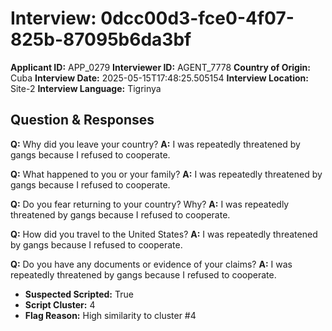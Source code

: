 # Interview: 0dcc00d3-fce0-4f07-825b-87095b6da3bf
**Applicant ID:** APP_0279
**Interviewer ID:** AGENT_7778
**Country of Origin:** Cuba
**Interview Date:** 2025-05-15T17:48:25.505154
**Interview Location:** Site-2
**Interview Language:** Tigrinya

## Question & Responses

**Q:** Why did you leave your country?
**A:** I was repeatedly threatened by gangs because I refused to cooperate.

**Q:** What happened to you or your family?
**A:** I was repeatedly threatened by gangs because I refused to cooperate.

**Q:** Do you fear returning to your country? Why?
**A:** I was repeatedly threatened by gangs because I refused to cooperate.

**Q:** How did you travel to the United States?
**A:** I was repeatedly threatened by gangs because I refused to cooperate.

**Q:** Do you have any documents or evidence of your claims?
**A:** I was repeatedly threatened by gangs because I refused to cooperate.

- **Suspected Scripted:** True
- **Script Cluster:** 4
- **Flag Reason:** High similarity to cluster #4